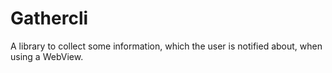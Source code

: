 # Gathercli
A library to collect some information, which the user is notified about, when using a WebView.
